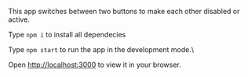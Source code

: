 This app switches between two buttons to make each other disabled or active.

Type `npm i` to install all dependecies

Type `npm start` to run the app in the development mode.\

Open [http://localhost:3000](http://localhost:3000) to view it in your browser.


